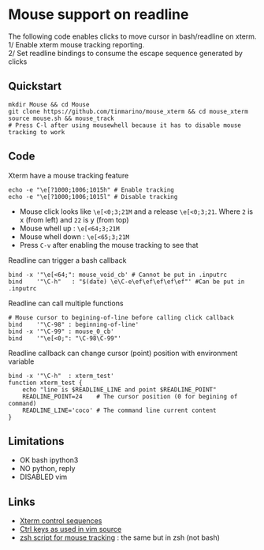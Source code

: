 # Mouse support on readline

The following code enables clicks to move cursor in bash/readline on xterm.   
1/ Enable xterm mouse tracking reporting.   
2/ Set readline bindings to consume the escape sequence generated by clicks    

## Quickstart

	mkdir Mouse && cd Mouse
	git clone https://github.com/tinmarino/mouse_xterm && cd mouse_xterm
	source mouse.sh && mouse_track
	# Press C-l after using mousewhell because it has to disable mouse tracking to work

## Code

Xterm have a mouse tracking feature

	echo -e "\e[?1000;1006;1015h" # Enable tracking
	echo -e "\e[?1000;1006;1015l" # Disable tracking

* Mouse click looks like `\e[<0;3;21M` and a release `\e[<0;3;21`. Where `2` is x (from left) and `22` is y (from top)  
* Mouse whell up : `\e[<64;3;21M`
* Mouse whell down : `\e[<65;3;21M`
* Press `C-v` after enabling the mouse tracking to see that

Readline can trigger a bash callback

	bind -x '"\e[<64;": mouse_void_cb' # Cannot be put in .inputrc
	bind    '"\C-h"   : "$(date) \e\C-e\ef\ef\ef\ef\ef"' #Can be put in .inputrc

Readline can call multiple functions

	# Mouse cursor to begining-of-line before calling click callback
	bind    '"\C-98" : beginning-of-line'
	bind -x '"\C-99" : mouse_0_cb'
	bind    '"\e[<0;": "\C-98\C-99"'

Readline callback can change cursor (point) position with environment variable

	bind -x '"\C-h"  : xterm_test'
	function xterm_test {
		echo "line is $READLINE_LINE and point $READLINE_POINT"
		READLINE_POINT=24    # The cursor position (0 for begining of command)
		READLINE_LINE='coco' # The command line current content
	}

## Limitations

* OK bash ipython3
* NO python, reply
* DISABLED vim

## Links

* [Xterm control sequences](https://invisible-island.net/xterm/ctlseqs/ctlseqs.html)
* [Ctrl keys as used in vim source](https://github.com/vim/vim/blob/master/src/libvterm/doc/seqs.txt)
* [zsh script for mouse tracking](https://github.com/stephane-chazelas/misc-scripts/blob/master/mouse.zsh) : the same but in zsh (not bash)
